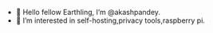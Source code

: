 - 👋 Hello fellow Earthling, I’m @akashpandey.
- 👀 I’m interested in self-hosting,privacy tools,raspberry pi.

<!---
akashpandey/akashpandey is a ✨ special ✨ repository because its `README.md` (this file) appears on your GitHub profile.
You can click the Preview link to take a look at your changes.
--->
